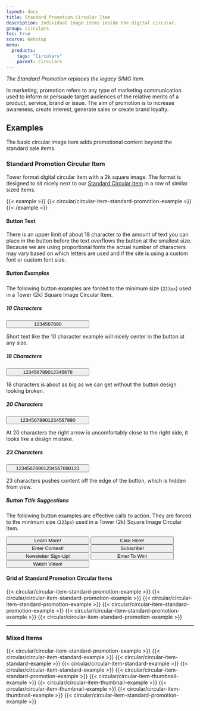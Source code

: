 ```yaml
---
layout: docs
title: Standard Promotion Circular Item
description: Individual image items inside the digital circular.
group: circulars
toc: true
source: Webstop
menu: 
  products:
    tags: "Circulars"
    parent: Circulars
---
```


*The Standard Promotion replaces the legacy SIMG item.*

In marketing, promotion refers to any type of marketing communication used to inform or persuade target audiences of the relative merits of a product, service, brand or issue. The aim of promotion is to increase awareness, create interest, generate sales or create brand loyalty.

## Examples

The basic circular image item adds promotional content beyond the standard sale items.

### Standard Promotion Circular Item 

Tower format digital circular item with a 2k square image. The format 
is designed to sit nicely next to our 
[Standard Circular Item](/docs/3.0/grocery/circulars/standard-circular-item) 
in a row of similar sized items. 

{{< example >}}
{{< circular/circular-item-standard-promotion-example >}}
{{< /example >}}

#### Button Text

There is an upper limit of about 18 character to the amount of text you can place in the button 
before the text overflows the button at the smallest size. Because we are using proportional fonts 
the actual number of characters may vary based on which letters are used and if the site is using a 
custom font or custom font size. 

##### Button Examples

The following button examples are forced to the minimum size (`223px`) used in a 
Tower (2k) Square Image Circular Item.

<div class="row">
  <div class="col text-center">
    <h5>10 Characters</h5>
    <button class="circular-image-item-button btn btn-primary  mb-2" style="width: 223px;">
      1234567890 <i class="fa-solid fa-angle-right"></i>
    </button>
    <p>Short text like the 10 character example will nicely center in the button at any size.</p>
  </div>
  <div class="col text-center">
    <h5>18 Characters</h5>
    <button class="circular-image-item-button btn btn-primary  mb-2" style="width: 223px;">
      123456789012345678 <i class="fa-solid fa-angle-right"></i>
    </button>
    <p>18 characters is about as big as we can get without the button design looking broken.</p>
  </div>
  <div class="col text-center">
    <h5>20 Characters</h5>
    <button class="circular-image-item-button btn btn-primary  mb-2" style="width: 223px;">
      12345678901234567890 <i class="fa-solid fa-angle-right"></i>
    </button>
    <p>At 20 characters the right arrow is uncomfortably close to the right side, it looks like a design mistake.</p>
   </div>
  <div class="col text-center">
    <h5>23 Characters</h5>
    <button class="circular-image-item-button btn btn-primary  mb-2" style="width: 223px;">
      12345678901234567890123 <i class="fa-solid fa-angle-right"></i>
    </button>
    <p>23 characters pushes content off the edge of the button, which is hidden from view.</p>
  </div>
</div>

##### Button Title Suggestions

The following button examples are effective calls to action. They are forced to the minimum size 
(`223px`) used in a Tower (2k) Square Image Circular Item.

<button class="circular-image-item-button btn btn-primary  mb-2" style="width: 223px;">
  Learn More! <i class="fa-solid fa-angle-right"></i>
</button>
<button class="circular-image-item-button btn btn-primary  mb-2" style="width: 223px;">
  Click Here! <i class="fa-solid fa-angle-right"></i>
</button>
<button class="circular-image-item-button btn btn-primary  mb-2" style="width: 223px;">
  Enter Contest! <i class="fa-solid fa-angle-right"></i>
</button>
<button class="circular-image-item-button btn btn-primary  mb-2" style="width: 223px;">
  Subscribe! <i class="fa-solid fa-angle-right"></i>
</button>
<button class="circular-image-item-button btn btn-primary  mb-2" style="width: 223px;">
  Newsletter Sign-Up! <i class="fa-solid fa-angle-right"></i>
</button>
<button class="circular-image-item-button btn btn-primary  mb-2" style="width: 223px;">
  Enter To Win! <i class="fa-solid fa-angle-right"></i>
</button>
<button class="circular-image-item-button btn btn-primary  mb-2" style="width: 223px;">
  Watch Video! <i class="fa-solid fa-angle-right"></i>
</button>

#### Grid of Standard Promotion Circular Items

<div class="wsg-example">
  <div class="row">
    {{< circular/circular-item-standard-promotion-example >}}
    {{< circular/circular-item-standard-promotion-example >}}
    {{< circular/circular-item-standard-promotion-example >}}
    {{< circular/circular-item-standard-promotion-example >}}
    {{< circular/circular-item-standard-promotion-example >}}
    {{< circular/circular-item-standard-promotion-example >}}
  </div>
</div>

---

### Mixed Items

<div class="wsg-example">
  <div class="row">
    {{< circular/circular-item-standard-promotion-example >}}
    {{< circular/circular-item-standard-example >}}
    {{< circular/circular-item-standard-example >}}
    {{< circular/circular-item-standard-example >}}
    {{< circular/circular-item-standard-example >}}
    {{< circular/circular-item-standard-promotion-example >}}
    {{< circular/circular-item-thumbnail-example >}}
    {{< circular/circular-item-thumbnail-example >}}
    {{< circular/circular-item-thumbnail-example >}}
    {{< circular/circular-item-thumbnail-example >}}
    {{< circular/circular-item-standard-promotion-example >}}
  </div>
</div>

